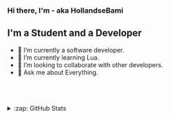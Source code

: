 ### Hi there, I'm  - aka HollandseBami


## I'm a Student and a Developer

- 🔭 I’m currently a software developer.
- 🌱 I’m currently learning Lua.
- 👯 I’m looking to collaborate with other developers.
- 💬 Ask me about Everything.



<br />



<br />
<br />


<details>
  <summary>:zap: GitHub Stats</summary>

  <img align="left" alt="codeSTACKr's GitHub Stats" src="https://github-readme-stats.codestackr.vercel.app/api?username=HollandseBami&show_icons=true&hide_border=true&theme=tokyonight" />

</details>
